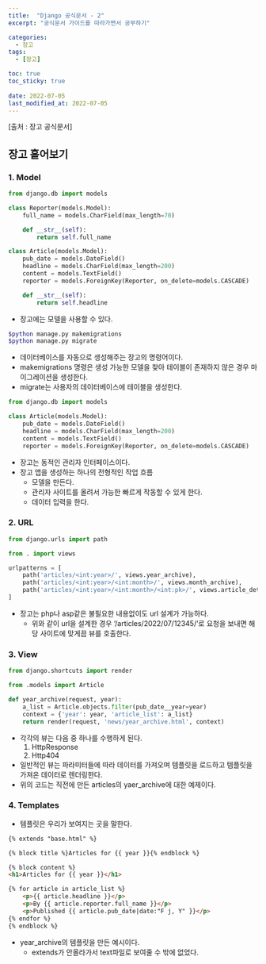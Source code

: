 ```yaml
---
title:  "Django 공식문서 - 2"
excerpt: "공식문서 가이드를 따라가면서 공부하기"

categories:
  - 장고
tags:
  - [장고]

toc: true
toc_sticky: true
 
date: 2022-07-05
last_modified_at: 2022-07-05
---
```


[출처 : 장고 공식문서]

## 장고 흩어보기

### 1. Model

```python
from django.db import models

class Reporter(models.Model):
    full_name = models.CharField(max_length=70)

    def __str__(self):
        return self.full_name

class Article(models.Model):
    pub_date = models.DateField()
    headline = models.CharField(max_length=200)
    content = models.TextField()
    reporter = models.ForeignKey(Reporter, on_delete=models.CASCADE)

    def __str__(self):
        return self.headline
```

- 장고에는 모델을 사용할 수 있다.

```bash
$python manage.py makemigrations
$python manage.py migrate
```

- 데이터베이스를 자동으로 생성해주는 장고의 명령어이다.
- makemigrations 명령은 생성 가능한 모델을 찾아 테이블이 존재하지 않은 경우 마이그레이션을 생성한다.
- migrate는 사용자의 데이터베이스에 테이블을 생성한다.

```python
from django.db import models

class Article(models.Model):
    pub_date = models.DateField()
    headline = models.CharField(max_length=200)
    content = models.TextField()
    reporter = models.ForeignKey(Reporter, on_delete=models.CASCADE)
```

- 장고는 동적인 관리자 인터페이스이다.
- 장고 앱을 생성하는 하나의 전형적인 작업 흐름
    - 모델을 만든다.
    - 관리자 사이트를 올려서 가능한 빠르게 작동할 수 있게 한다.
    - 데이터 입력을 한다.

### 2. URL

```python
from django.urls import path

from . import views

urlpatterns = [
    path('articles/<int:year>/', views.year_archive),
    path('articles/<int:year>/<int:month>/', views.month_archive),
    path('articles/<int:year>/<int:month>/<int:pk>/', views.article_detail),
]
```

- 장고는 php나 asp같은 불필요한 내용없이도 url 설계가 가능하다.
    - 위와 같이 url을 설계한 경우 ‘/articles/2022/07/12345/’로 요청을 보내면 해당 사이트에 맞게끔 뷰를 호출한다.

### 3. View

```python
from django.shortcuts import render

from .models import Article

def year_archive(request, year):
    a_list = Article.objects.filter(pub_date__year=year)
    context = {'year': year, 'article_list': a_list}
    return render(request, 'news/year_archive.html', context)
```

- 각각의 뷰는 다음 중 하나를 수행하게 된다.
    1. HttpResponse
    2. Http404
- 일반적인 뷰는 파라미터들에 따라 데이터를 가져오며 템플릿을 로드하고 템플릿을 가져온 데이터로 렌더링한다.
- 위의 코드는 직전에 만든 articles의 yaer_archive에 대한 예제이다.

### 4. Templates

- 템플릿은 우리가 보여지는 곳을 말한다.

```html
{% extends "base.html" %}

{% block title %}Articles for {{ year }}{% endblock %}

{% block content %}
<h1>Articles for {{ year }}</h1>

{% for article in article_list %}
    <p>{{ article.headline }}</p>
    <p>By {{ article.reporter.full_name }}</p>
    <p>Published {{ article.pub_date|date:"F j, Y" }}</p>
{% endfor %}
{% endblock %}
```

- year_archive의 템플릿을 만든 예시이다.
    - extends가 안올라가서 text파일로 보여줄 수 밖에 없었다.